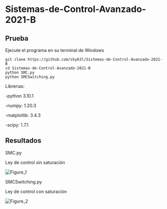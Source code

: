 # Sistemas-de-Control-Avanzado-2021-B

## Prueba

Ejecute el programa en su terminal de Windows
```
git clone https://github.com/sky63l/Sistemas-de-Control-Avanzado-2021-B
cd Sistemas-de-Control-Avanzado-2021-B
python SMC.py
python SMCSwitching.py
```

Librerias: 

-python 3.10.1

-numpy: 1.20.3

-matplotlib: 3.4.3

-scipy: 1.7.1

## Resultados
SMC.py

Ley de control sin saturación

![Figure_1](https://user-images.githubusercontent.com/91811505/156909269-170af1ce-980e-48c6-8c1e-08e6aae913d4.png)

SMCSwitching.py

Ley de control con saturación

![Figure_2](https://user-images.githubusercontent.com/91811505/156909280-307a9580-a596-45d7-8742-b5e490d65375.png)


